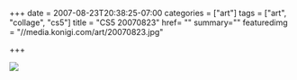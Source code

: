 +++
date = 2007-08-23T20:38:25-07:00
categories = ["art"]
tags = ["art", "collage", "cs5"]
title = "CS5 20070823"
href= ""
summary=""
featuredimg = "//media.konigi.com/art/20070823.jpg"

+++

<img src="//media.konigi.com/art/20070823.jpg" />
